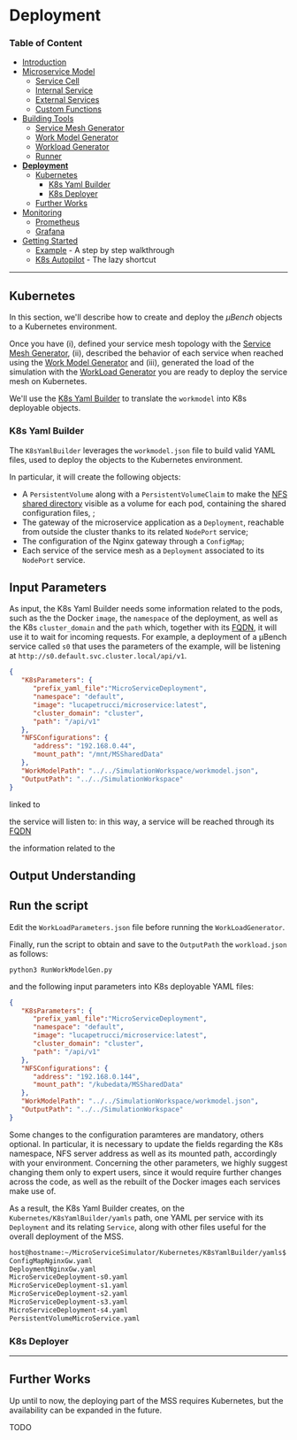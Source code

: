# Deployment

### Table of Content
* [Introduction](/README.md)
* [Microservice Model](/Docs/MicroserviceModel.md#Microservice-Model)
  * [Service Cell](/Docs/MicroserviceModel.md#Service-Cell)
  * [Internal Service](/Docs/MicroserviceModel.md#Internal-Service)
  * [External Services](/Docs/MicroserviceModel.md#External-Services)
  * [Custom Functions](/Docs/MicroserviceModel.md#Custom-Functions)
* [Building Tools](/Docs/BuildingTools.md#Building-Tools)
  * [Service Mesh Generator](/Docs/BuildingTools.md#Service-Mesh-Generator)
  * [Work Model Generator](/Docs/BuildingTools.md#Work-Model-Generator)
  * [Workload Generator](/Docs/BuildingTools.md#Workload-Generator)
  * [Runner](/Docs/BuildingTools.md#Runner)
* [**Deployment**](/Docs/Deployment.md#Deployment)
    * [Kubernetes](/Docs/Deployment.md#Kubernetes)
      * [K8s Yaml Builder](/Docs/Deployment.md#K8sYamlBuilder)
      * [K8s Deployer](/Docs/Deployment.md#Kubernetes#K8sDeployer)
    * [Further Works](/Docs/Deployment.md#Further-Works)
* [Monitoring](/Docs/Monitoring.md#Monitoring)
    * [Prometheus](/Docs/Monitoring.md#Prometheus)
    * [Grafana](/Docs/Monitoring.md#Grafana)
* [Getting Started](/Docs/GettingStarted.md#Getting-Started)
    * [Example](/Docs/GettingStarted.md#Example) - A step by step walkthrough
    * [K8s Autopilot](/Docs/GettingStarted.md#K8s-Autopilot) - The lazy shortcut
---

## Kubernetes

In this section, we'll describe how to create and deploy the *µBench* objects to a Kubernetes environment.

Once you have (i), defined your service mesh topology with the [Service Mesh Generator](/ServiceMeshGenerator/README.md#Service-Mesh-Generator), (ii), described the behavior of each service when reached using the [Work Model Generator](/WorkModelGenerator/README.md#Work-Model-Generator) and (iii), generated the load of the simulation with the [WorkLoad Generator](/WorkLoadGenerator/README.md#Workload-Generator) you are ready to deploy the service mesh on Kubernetes.

We'll use the [K8s Yaml Builder](/Docs/Deployment.md#K8sYamlBuilder) to translate the `workmodel` into K8s deployable objects.


### K8s Yaml Builder
The `K8sYamlBuilder` leverages the `workmodel.json` file to build valid YAML files, used to deploy the objects to the Kubernetes environment.

In particular, it will create the following objects:
* A `PersistentVolume` along with a `PersistentVolumeClaim` to make the [NFS shared directory](/Docs/NFSConfig.md) visible as a volume for each pod, containing the shared configuration files, ;
* The gateway of the microservice application as a `Deployment`, reachable from outside the cluster thanks to its related `NodePort` service;
* The configuration of the Nginx gateway through a `ConfigMap`;
* Each service of the service mesh as a `Deployment` associated to its `NodePort` service.

## Input Parameters
As input, the K8s Yaml Builder needs some information related to the pods, such as the the Docker `image`, the `namespace` of the deployment, as well as the K8s `cluster_domain` and the `path` which, together with its [FQDN](https://kubernetes.io/docs/concepts/services-networking/dns-pod-service/), it will use it to wait for incoming requests.
For example, a deployment of a µBench service called `s0` that uses the parameters of the example, will be listening at `http://s0.default.svc.cluster.local/api/v1`.

```json
{
   "K8sParameters": {
      "prefix_yaml_file":"MicroServiceDeployment",
      "namespace": "default",
      "image": "lucapetrucci/microservice:latest",
      "cluster_domain": "cluster",
      "path": "/api/v1"
   },
   "NFSConfigurations": {
      "address": "192.168.0.44",
      "mount_path": "/mnt/MSSharedData"
   },
   "WorkModelPath": "../../SimulationWorkspace/workmodel.json",
   "OutputPath": "../../SimulationWorkspace"
}
```

linked to 

the service will listen to:
in this way, a service will be reached through its [FQDN](https://kubernetes.io/docs/concepts/services-networking/dns-pod-service/) 



the information related to the 

## Output Understanding
## Run the script
Edit the `WorkLoadParameters.json` file before running the `WorkLoadGenerator`.

Finally, run the script to obtain and save to the `OutputPath` the `workload.json` as follows:
```
python3 RunWorkModelGen.py
```


and the following input parameters into K8s deployable YAML files:

```json
{
   "K8sParameters": {
      "prefix_yaml_file":"MicroServiceDeployment",
      "namespace": "default",
      "image": "lucapetrucci/microservice:latest",
      "cluster_domain": "cluster",
      "path": "/api/v1"
   },
   "NFSConfigurations": {
      "address": "192.168.0.144",
      "mount_path": "/kubedata/MSSharedData"
   },
   "WorkModelPath": "../../SimulationWorkspace/workmodel.json",
   "OutputPath": "../../SimulationWorkspace"
}
```

Some changes to the configuration paramteres are mandatory, others optional.
In particular, it is necessary to update the fields regarding the K8s namespace, NFS server address as well as its mounted path, accordingly with your environment.
Concerning the other parameters, we highly suggest changing them only to expert users, since it would require further changes across the code, as well as the rebuilt of the Docker images each services make use of.

As a result, the K8s Yaml Builder creates, on the `Kubernetes/K8sYamlBuilder/yamls` path, one YAML per service with its `Deployment` and its relating `Service`, along with other files useful for the overall deployment of the MSS.

```zsh
host@hostname:~/MicroServiceSimulator/Kubernetes/K8sYamlBuilder/yamls$ ls
ConfigMapNginxGw.yaml
DeploymentNginxGw.yaml
MicroServiceDeployment-s0.yaml
MicroServiceDeployment-s1.yaml
MicroServiceDeployment-s2.yaml
MicroServiceDeployment-s3.yaml
MicroServiceDeployment-s4.yaml
PersistentVolumeMicroService.yaml
```

### K8s Deployer

---
## Further Works

Up until to now, the deploying part of the MSS requires Kubernetes, but the availability can be expanded in the future. 

TODO